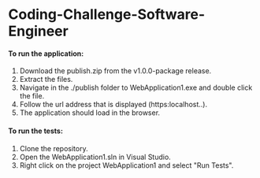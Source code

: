 # Coding-Challenge-Software-Engineer

#### To run the application:
1. Download the publish.zip from the v1.0.0-package release.
2. Extract the files.
4. Navigate in the ./publish folder to WebApplication1.exe and double click the file.
6. Follow the url address that is displayed (https:localhost..).
7. The application should load in the browser.

#### To run the tests:
1. Clone the repository.
2. Open the WebApplication1.sln in Visual Studio.
3. Right click on the project WebApplication1 and select "Run Tests".
   
